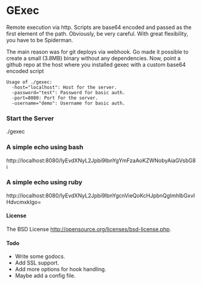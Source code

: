 GExec
=======

Remote execution via http. Scripts are base64 encoded and passed as the first element of the path. Obviously, be very careful. With great flexibility, you have to be Spiderman.

The main reason was for git deploys via webhook. Go made it possible to create a small (3.8MB) binary without any dependencies. Now, point a github repo at the host where you installed gexec with a custom base64 encoded script

	Usage of ./gexec:
	  -host="localhost": Host for the server.
	  -password="test": Password for basic auth.
	  -port=8080: Port for the server.
	  -username="demo": Username for basic auth.

### Start the Server
./gexec

### A simple echo using bash
http://localhost:8080/IyEvdXNyL2Jpbi9lbnYgYmFzaAoKZWNobyAiaGVsbG8i

### A simple echo using ruby
http://localhost:8080/IyEvdXNyL2Jpbi9lbnYgcnVieQoKcHJpbnQgImhlbGxvIHdvcmxkIgo=

#### License
The BSD License http://opensource.org/licenses/bsd-license.php.

#### Todo
 - Write some godocs.
 - Add SSL support.
 - Add more options for hook handling.
 - Maybe add a config file.
